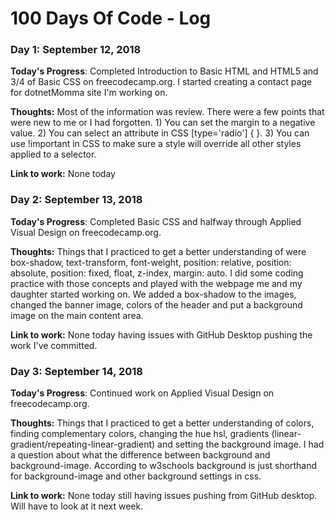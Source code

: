 # 100 Days Of Code - Log

### Day 1:  September 12, 2018

**Today's Progress**:  Completed Introduction to Basic HTML and HTML5 and 3/4 of Basic CSS on freecodecamp.org.  I started creating a contact page for dotnetMomma site I'm working on.

**Thoughts:** Most of the information was review.  There were a few points that were new to me or I had forgotten.  1)  You can set the margin to a negative value.  2)  You can select an attribute in CSS  [type='radio'] { }.   3)  You can use !important in CSS to make sure a style will override all other styles applied to a selector.

**Link to work:** None today


### Day 2:  September 13, 2018

**Today's Progress**:  Completed Basic CSS and halfway through Applied Visual Design on freecodecamp.org.  

**Thoughts:** Things that I practiced to get a better understanding of were box-shadow, text-transform, font-weight, position: relative,
position: absolute, position: fixed, float, z-index, margin: auto.  I did some coding practice with those concepts and played with the webpage me and my daughter started working on.  We added a box-shadow to the images, changed the banner image, colors of the header and put a background image on the main content area.

**Link to work:** None today having issues with GitHub Desktop pushing the work I've committed.


### Day 3:  September 14, 2018

**Today's Progress**:  Continued work on Applied Visual Design on freecodecamp.org.  

**Thoughts:** Things that I practiced to get a better understanding of colors, finding complementary colors, changing the hue hsl, gradients (linear-gradient/repeating-linear-gradient) and setting the background image.  I had a question about what the difference between background and background-image.  According to w3schools background is just shorthand for background-image and other background settings in css.

**Link to work:** None today still having issues pushing from GitHub desktop.  Will have to look at it next week.
